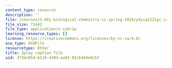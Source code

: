 ```yaml
---
content_type: resource
description: ''
file: /courses/5-08j-biological-chemistry-ii-spring-2016/ydyiq1Z22gc_captions.vtt
file_size: 71442
file_type: application/x-subrip
learning_resource_types: []
license: https://creativecommons.org/licenses/by-nc-sa/4.0/
ocw_type: OCWFile
resourcetype: Other
title: 3play caption file
uid: 3f3dc65d-6110-430d-aa83-03cbd44e0cbf
---
```

